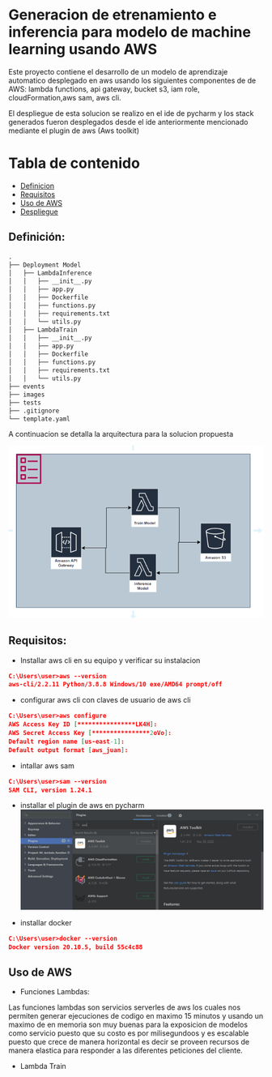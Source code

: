 # Generacion de etrenamiento e inferencia para modelo de machine learning usando  AWS

Este proyecto contiene el desarrollo de un modelo de aprendizaje automatico desplegado en aws usando los siguientes componentes de 
de AWS: lambda functions, api gateway, bucket s3, iam role, cloudFormation,aws sam, aws cli.

El despliegue de esta  solucion se realizo en el ide de pycharm y los stack generados fueron desplegados desde el ide anteriormente mencionado mediante el plugin de aws (Aws toolkit)

# Tabla de contenido
- [Definicion](#definicion)
- [Requisitos](#requisitos)
- [Uso de AWS](#aws)
- [Despliegue](#despliegue)



## Definición:

    .
    ├── Deployment Model        
    │   ├── LambdaInference          
    │   │   ├── __init__.py           
    │   │   ├── app.py                
    │   │   ├── Dockerfile            
    │   │   ├── functions.py         
    │   │   ├── requirements.txt      
    │   │   └── utils.py              
    │   ├── LambdaTrain           
    │   │   ├── __init__.py           
    │   │   ├── app.py                
    │   │   ├── Dockerfile            
    │   │   ├── functions.py          
    │   │   ├── requirements.txt      
    │   │   └── utils.py              
    ├── events                        
    ├── images                        
    ├── tests                         
    ├── .gitignore                    
    └── template.yaml                 



A continuacion se detalla la arquitectura para la solucion propuesta


![alt text](https://github.com/jufaldanabo/Ml_lambda_function/blob/main/images/arquitectura.PNG)

## Requisitos:

* Installar aws cli en su equipo y verificar su instalacion
```JSON
C:\Users\user>aws --version
aws-cli/2.2.11 Python/3.8.8 Windows/10 exe/AMD64 prompt/off
```
* configurar aws cli con claves de usuario de aws cli
```JSON
C:\Users\user>aws configure
AWS Access Key ID [****************LK4H]:
AWS Secret Access Key [****************2oVo]:
Default region name [us-east-1]:
Default output format [aws_juan]:

```
* intallar aws sam
```JSON
C:\Users\user>sam --version
SAM CLI, version 1.24.1
```
* installar el plugin de aws en pycharm
![alt text](https://github.com/jufaldanabo/Ml_lambda_function/blob/main/images/pycharm.PNG)

* installar docker

```JSON
C:\Users\user>docker --version
Docker version 20.10.5, build 55c4c88
```

## Uso de AWS

* Funciones Lambdas:

 Las funciones lambdas son servicios serverles de aws los cuales nos permiten generar ejecuciones de codigo en maximo 15 minutos y usando un maximo de  en memoria son muy buenas para la exposicion de modelos como servicio puesto que su costo es por milisegundoos y es escalable puesto que crece de manera horizontal es decir se proveen recursos de manera elastica para responder a las diferentes peticiones del cliente.

 * Lambda Train